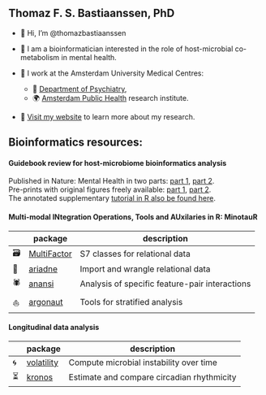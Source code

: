 ## Thomaz F. S. Bastiaanssen, PhD
- 👋 Hi, I’m @thomazbastiaanssen
- 🦠 I am a bioinformatician interested in the role of host-microbial co-metabolism in mental health.
- 🏥 I work at the Amsterdam University Medical Centres: 
  - 🧠 [Department of Psychiatry](https://amsterdamumc.org/en/research/researchers/thomaz-bastiaanssen.htm),
  - 🌍 [Amsterdam Public Health](https://www.amsterdamumc.org/en/research/institutes/amsterdam-public-health/about.htm) research institute.
 
- 🪪 [Visit my website](https://thomazbastiaanssen.github.io/) to learn more about my research.

## Bioinformatics resources:
#### Guidebook review for host-microbiome bioinformatics analysis
Published in Nature: Mental Health in two parts: [part 1](https://doi.org/10.1038/s44220-023-00148-3), [part 2](https://doi.org/10.1038/s44220-023-00149-2).  
Pre-prints with original figures freely available: [part 1](https://arxiv.org/abs/2207.12475), [part 2](https://arxiv.org/abs/2305.11703).  
The annotated supplementary [tutorial in R also be found here](https://github.com/thomazbastiaanssen/Tjazi). 

####  Multi-modal INtegration Operations, Tools and AUxilaries in R: MinotauR
| | package | description |
|---|---|---|
|🗃️| [MultiFactor](https://github.com/minotau-R/MultiFactor) | S7 classes for relational data |
|🧶| [ariadne](https://github.com/minotau-R/ariadne) | Import and wrangle relational data |
|🕷️| [anansi](https://thomazbastiaanssen.github.io/anansi/) | Analysis of specific feature-pair interactions |
|⛵| [argonaut](https://github.com/minotau-R/argonaut) | Tools for stratified analysis |
####  Longitudinal data analysis
| | package | description |
|---|---|---|
|🌀| [volatility](https://github.com/thomazbastiaanssen/volatility)| Compute microbial instability over time |
|⏳| [kronos](https://github.com/thomazbastiaanssen/kronos)| Estimate and compare circadian rhythmicity |


